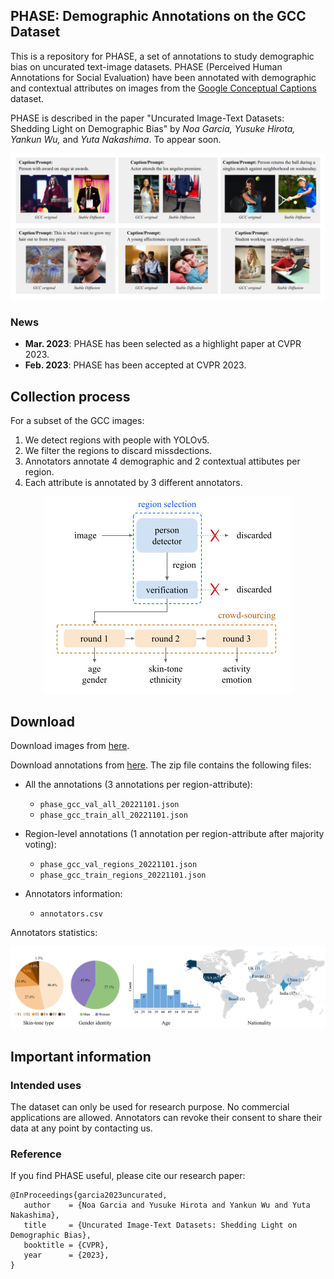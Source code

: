 ## PHASE: Demographic Annotations on the GCC Dataset

This is a repository for PHASE,  a set of annotations to study demographic bias on uncurated text-image datasets. PHASE (Perceived Human Annotations for Social Evaluation) have been annotated with demographic and contextual attributes on images from the [Google Conceptual Captions](https://ai.google.com/research/ConceptualCaptions/) dataset. 

PHASE is described in the paper "Uncurated Image-Text Datasets: Shedding Light on Demographic Bias" by *Noa Garcia, Yusuke Hirota, Yankun Wu,* and *Yuta Nakashima*. To appear soon.

<p align="center">
  <img src="https://github.com/noagarcia/phase/blob/master/images/examples.png">
</p>


### News

- **Mar. 2023**: PHASE has been selected as a highlight paper at CVPR 2023.
- **Feb. 2023**: PHASE has been accepted at CVPR 2023.


## Collection process
For a subset of the GCC images:
1. We detect regions with people with YOLOv5.
2. We filter the regions to discard missdections.
3. Annotators annotate 4 demographic and 2 contextual attibutes per region.
4. Each attribute is annotated by 3 different annotators.

<p align="center">
  <img src="https://github.com/noagarcia/phase/blob/master/images/annotation_process.png">
</p>

## Download
Download images from [here](https://drive.google.com/file/d/1-GGvJjkIrDjQlSnoPmOKY3KqCeeGyDGT/view?usp=share_link).

Download annotations from [here](https://drive.google.com/file/d/1COJCqMj4Jdj7Vu_87uJ4tKaQZyGISMTm/view?usp=share_link). The zip file contains the following files:

- All the annotations (3 annotations per region-attribute):
  - `phase_gcc_val_all_20221101.json`
  - `phase_gcc_train_all_20221101.json`

- Region-level annotations (1 annotation per region-attribute after majority voting):
  - `phase_gcc_val_regions_20221101.json`
  - `phase_gcc_train_regions_20221101.json`

- Annotators information:
  - `annotators.csv`

Annotators statistics:

<p align="center">
  <img src="https://github.com/noagarcia/phase/blob/master/images/annotators.png">
</p>


## Important information

### Intended uses

The dataset can only be used for research purpose. No commercial applications are allowed.
Annotators can revoke their consent to share their data at any point by contacting us. 

### Reference
 
If you find PHASE useful, please cite our research paper:

````
@InProceedings{garcia2023uncurated,
   author    = {Noa Garcia and Yusuke Hirota and Yankun Wu and Yuta Nakashima},
   title     = {Uncurated Image-Text Datasets: Shedding Light on Demographic Bias},
   booktitle = {CVPR},
   year      = {2023},
}
````

